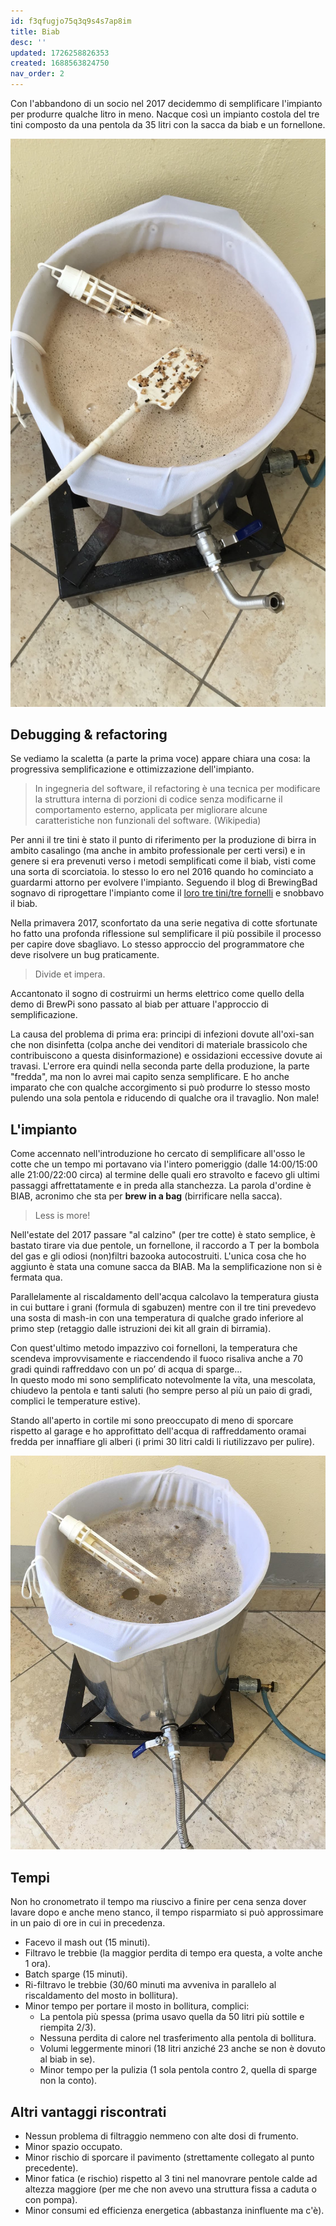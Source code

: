 ```yaml
---
id: f3qfugjo75q3q9s4s7ap8im
title: Biab
desc: ''
updated: 1726258826353
created: 1688563824750
nav_order: 2
---
```

Con l'abbandono di un socio nel 2017 decidemmo di semplificare l'impianto per produrre qualche litro in meno. Nacque così un impianto costola del tre tini composto da una pentola da 35 litri con la sacca da biab e un fornellone.

![cottaRobustPorter](./assets/images/cottarobustporter.jpg)

## Debugging & refactoring

Se vediamo la scaletta (a parte la prima voce) appare chiara una cosa: la progressiva semplificazione e ottimizzazione dell'impianto.

> In ingegneria del software, il refactoring è una tecnica per modificare la struttura interna di porzioni di codice senza modificarne il comportamento esterno, applicata per migliorare alcune caratteristiche non funzionali del software. (Wikipedia)

Per anni il tre tini è stato il punto di riferimento per la produzione di birra in ambito casalingo (ma anche in ambito professionale per certi versi) e in genere si era prevenuti verso i metodi semplificati come il biab, visti come una sorta di scorciatoia.
Io stesso lo ero nel 2016 quando ho cominciato a guardarmi attorno per evolvere l'impianto. Seguendo il blog di BrewingBad sognavo di riprogettare l'impianto come il [loro tre tini/tre fornelli](https://brewingbad.com/2014/09/come-costruire-un-impianto-all-grain-a-tre-pentole/) e snobbavo il biab.

Nella primavera 2017, sconfortato da una serie negativa di cotte sfortunate ho fatto una profonda riflessione sul semplificare il più possibile il processo per capire dove sbagliavo. Lo stesso approccio del programmatore che deve risolvere un bug praticamente.

> Divide et impera.

Accantonato il sogno di costruirmi un herms elettrico come quello della demo di BrewPi sono passato al biab per attuare l'approccio di semplificazione.

La causa del problema di prima era: principi di infezioni dovute all'oxi-san che non disinfetta (colpa anche dei venditori di materiale brassicolo che contribuiscono a questa disinformazione) e ossidazioni eccessive dovute ai travasi. L'errore era quindi nella seconda parte della produzione, la parte "fredda", ma non lo avrei mai capito senza semplificare. E ho anche imparato che con qualche accorgimento si può produrre lo stesso mosto pulendo una sola pentola e riducendo di qualche ora il travaglio. Non male!

## L'impianto

Come accennato nell'introduzione ho cercato di semplificare all'osso le cotte che un tempo mi portavano via l'intero pomeriggio (dalle 14:00/15:00 alle 21:00/22:00 circa) al termine delle quali ero stravolto e facevo gli ultimi passaggi affrettatamente e in preda alla stanchezza. La parola d'ordine è BIAB, acronimo che sta per **brew in a bag** (birrificare nella sacca).

> Less is more!

Nell'estate del 2017 passare "al calzino" (per tre cotte) è stato semplice, è bastato tirare via due pentole, un fornellone, il raccordo a T per la bombola del gas e gli odiosi (non)filtri bazooka autocostruiti.
L'unica cosa che ho aggiunto è stata una comune sacca da BIAB. Ma la semplificazione non si è fermata qua.

Parallelamente al riscaldamento dell'acqua calcolavo la temperatura giusta in cui buttare i grani (formula di sgabuzen) mentre con il tre tini prevedevo una sosta di mash-in con una temperatura di qualche grado inferiore al primo step (retaggio dalle istruzioni dei kit all grain di birramia).

Con quest'ultimo metodo impazzivo coi fornelloni, la temperatura che scendeva improvvisamente e riaccendendo il fuoco risaliva anche a 70 gradi quindi raffreddavo con un po’ di acqua di sparge...  
In questo modo mi sono semplificato notevolmente la vita, una mescolata, chiudevo la pentola e tanti saluti (ho sempre perso al più un paio di gradi, complici le temperature estive).

Stando all'aperto in cortile mi sono preoccupato di meno di sporcare rispetto al garage e ho approfittato dell'acqua di raffreddamento oramai fredda per innaffiare gli alberi (i primi 30 litri caldi li riutilizzavo per pulire).

![cottaWhiteIPA](./assets/images/cottawhiteipa.jpg)

## Tempi

Non ho cronometrato il tempo ma riuscivo a finire per cena senza dover lavare dopo e anche meno stanco, il tempo risparmiato si può approssimare in un paio di ore in cui in precedenza.

- Facevo il mash out (15 minuti).
- Filtravo le trebbie (la maggior perdita di tempo era questa, a volte anche 1 ora).
- Batch sparge (15 minuti).
- Ri-filtravo le trebbie (30/60 minuti ma avveniva in parallelo al riscaldamento del mosto in bollitura).
- Minor tempo per portare il mosto in bollitura, complici:
  - La pentola più spessa (prima usavo quella da 50 litri più sottile e riempita 2/3).
  - Nessuna perdita di calore nel trasferimento alla pentola di bollitura.
  - Volumi leggermente minori (18 litri anziché 23 anche se non è dovuto al biab in se).
  - Minor tempo per la pulizia (1 sola pentola contro 2, quella di sparge non la conto).

## Altri vantaggi riscontrati

- Nessun problema di filtraggio nemmeno con alte dosi di frumento.
- Minor spazio occupato.
- Minor rischio di sporcare il pavimento (strettamente collegato al punto precedente).
- Minor fatica (e rischio) rispetto al 3 tini nel manovrare pentole calde ad altezza maggiore (per me che non avevo una struttura fissa a caduta o con pompa).
- Minor consumi ed efficienza energetica (abbastanza ininfluente ma c'è).
